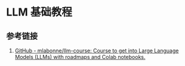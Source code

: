 # LLM 基础教程



## 参考链接
1.  [GitHub - mlabonne/llm-course: Course to get into Large Language Models (LLMs) with roadmaps and Colab notebooks.](https://github.com/mlabonne/llm-course)